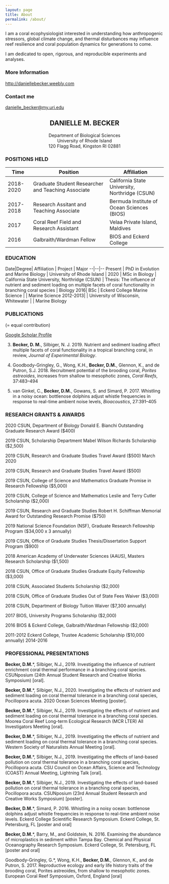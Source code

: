 ---layout: pagetitle: Aboutpermalink: /about/---I am a coral ecophysiologist interested in understanding how anthropogenic stressors, global climate change, and thermal disturbances may influence reef resilience and coral population dynamics for generations to come.I am dedicated to open, rigorous, and reproducible experiments and analyses.### More Informationhttp://daniellebecker.weebly.com### Contact me[danielle_becker@my.uri.edu](mailto:hputnam@uri.edu)## <center>DANIELLE M. BECKER</center><center>Department of Biological Sciences</center><center>University of Rhode Island</center><center>120 Flagg Road, Kingston RI 02881</center>### **POSITIONS HELD**Time|Position| Affiliation--|--|--2018-2020    | Graduate Student Researcher and Teaching Associate | California State University, Northridge (CSUN)2017-2018    | Research Assitant and Teaching Associate | Bermuda Institute of Ocean Sciences (BIOS)2017      | Coral Reef Field and Research Assistant | Velaa Private Island, Maldives2016      | Galbraith/Wardman Fellow | BIOS and Eckerd College### **EDUCATION**Date|Degree| Affiliation | Project | Major--|--|--Present |    PhD in Evolution and Marine Biology | University of Rhode Island |2020 |    MSc in Biology | California State University, Northridge (CSUN) | Thesis: The influence of nutrient and sediment loading on multiple facets of coral functionality in branching coral species | Biology 2016|  BSc | Eckerd College Marine Science | | Marine Science 2012-2013|  | University of Wisconsin, Whitewater | | Marine Biology### **PUBLICATIONS**(= equal contribution)[Google Scholar Profile](https://scholar.google.com/citations?user=b1FueckAAAAJ&hl=en)3. **Becker, D. M.**, Silbiger, N. J. 2019. Nutrient and sediment loading affect multiple facets of coral functionality in a tropical branching coral, in review, *Journal of Experimental Biology*.2. Goodbody-Gringley, G., Wong, K.H., **Becker, D.M.**, Glennon, K., and de Putron, S.J. 2018. Recruitment potential of the brooding coral, *Porites astreoides*, increases from shallow to mesophotic zones, *Coral Reefs*, 37:483–4941. van Ginkel, C., **Becker, D.M.**, Gowans, S. and Simard, P. 2017. Whistling in a noisy ocean: bottlenose dolphins adjust whistle frequencies in response to real-time ambient noise levels, *Bioacoustics*, 27:391–405	   ### **RESEARCH GRANTS & AWARDS**2020        CSUN, Department of Biology Donald E. Bianchi Outstanding Graduate Research Award ($400)2019        CSUN, Scholarship Department Mabel Wilson Richards Scholarship ($2,500)2019        CSUN, Research and Graduate Studies Travel Award ($500) March 20202019        CSUN, Research and Graduate Studies Travel Award ($500)2019        CSUN, College of Science and Mathematics Graduate Promise in Research Fellowship ($5,000)2019        CSUN, College of Science and Mathematics Leslie and Terry Cutler Scholarship ($2,000)2019        CSUN, Research and Graduate Studies Robert H. Schiffman Memorial Award for Outstanding Research                Promise ($750)2019        National Science Foundation (NSF), Graduate Research Fellowship Program ($34,000 x 3 annually)2019        CSUN, Office of Graduate Studies Thesis/Dissertation Support Program ($900)2018        American Academy of Underwater Sciences (AAUS), Masters Research Scholarship ($1,500)2018        CSUN, Office of Graduate Studies Graduate Equity Fellowship ($3,000)2018        CSUN, Associated Students Scholarship ($2,000)2018        CSUN, Office of Graduate Studies Out of State Fees Waiver ($3,000)2018        CSUN, Department of Biology Tuition Waiver ($7,300 annually)2017        BIOS, University Programs Scholarship ($2,000)2016        BIOS & Eckerd College, Galbraith/Wardman Fellowship ($2,000)2011-2012       Eckerd College, Trustee Academic Scholarship ($10,000 annually)2014-2016 ### **PROFESSIONAL PRESENTATIONS****Becker, D.M.***, Silbiger, N.J., 2019. Investigating the influence of nutrient enrichment coral thermal performance in a        branching coral species. CSUNposium (24th Annual Student Research and Creative Works Symposium) [oral].        **Becker, D.M.***, Silbiger, N.J., 2020. Investigating the effects of nutrient and sediment loading on coral thermal        tolerance in a branching coral species, Pocillopora acuta. 2020 Ocean Sciences Meeting [poster].**Becker, D.M.***, Silbiger, N.J., 2019. Investigating the effects of nutrient and sediment loading on coral thermal        tolerance in a branching coral species. Moorea Coral Reef Long-term Ecological Research (MCR LTER) All        Investigators Meeting [oral].**Becker, D.M.***, Silbiger, N.J., 2019. Investigating the effects of nutrient and sediment loading on coral thermal        tolerance in a branching coral species. Western Society of Naturalists Annual Meeting [oral].**Becker, D.M.***, Silbiger, N.J., 2019. Investigating the effects of land-based pollution on coral thermal tolerance in a        branching coral species, Pocillopora acuta. CSU Council on Ocean Affairs, Science and Technology (COAST)        Annual Meeting, Lightning Talk [oral].**Becker, D.M.***, Silbiger, N.J., 2019. Investigating the effects of land-based pollution on coral thermal tolerance in a        branching coral species, Pocillopora acuta. CSUNposium (23rd Annual Student Research and Creative Works        Symposium) [poster].**Becker, D.M.***, Simard, P. 2016. Whistling in a noisy ocean: bottlenose dolphins adjust whistle frequencies in        response to real-time ambient noise levels. Eckerd College Scientific Research Symposium. Eckerd College, St.        Petersburg, FL [poster and oral]**Becker, D.M.***, Barry, M., and Goldstein, N. 2016. Examining the abundance of microplastics in sediment within        Tampa Bay. Chemical and Physical Oceanography Research Symposium. Eckerd College, St. Petersburg, FL        [poster and oral]Goodbody-Gringley, G.*, Wong, K.H., **Becker, D.M.**, Glennon, K., and de Putron, S. 2017. Reproductive ecology        and early life history traits of the brooding coral, Porites astreoides, from shallow to mesophotic zones. European        Coral Reef Symposium, Oxford, England [oral]